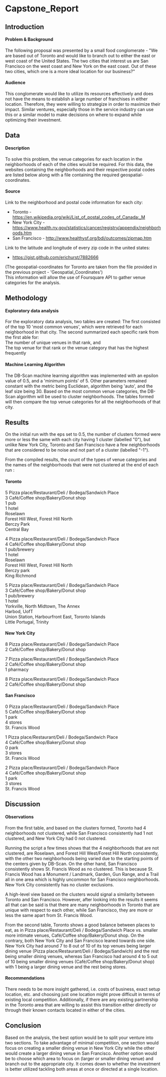 # Capstone_Report

## Introduction
#### Problem & Background 
The following proposal was presented by a small food conglomerate - "We are based out of Toronto and would like to branch out to either the east or west coast of the United States. The two cities that interest us are San Francisco on the west coast and New York on the east coast. Out of these two cities, which one is a more ideal location for our business?" 

#### Audience
This conglomerate would like to utilize its resources effectively and does not have the means to establish a large number of franchises in either location. Therefore, they were willing to strategize in order to maximize their impact. Similar ventures, especially those in the service industry can use this or a similar model to make decisions on where to expand while optimizing their investment. 

## Data
#### Description
To solve this problem, the venue categories for each location in the neighborhoods of each of the cities would be required. For this data, the websites containing the neighborhoods and their respective postal codes are listed below along with a file containing the required geospatial-coordinates.

#### Source
Link to the neighborhood and postal code information for each city: <br>
- Toronto - https://en.wikipedia.org/wiki/List_of_postal_codes_of_Canada:_M <br>
- New York City - https://www.health.ny.gov/statistics/cancer/registry/appendix/neighborhoods.htm <br>
- San  Francisco - http://www.healthysf.org/bdi/outcomes/zipmap.htm <br>

Link to the latitude and longitude of every zip code in the united states: <br>
- https://gist.github.com/erichurst/7882666 <br>

(The geospatial-coordinates for Toronto are taken from the file provided in the previous project - 'Geospatial_Coordinates') <br>
This information will allow the use of Foursquare API to gather venue categories for the analysis.

## Methodology
#### Exploratory data analysis
For the exploratory data analysis, two tables are created:
The first consisted of the top 10 'most common venues', which were retrieved for each neighborhood in that city.
The second summarized each specific rank from the first able for: <br>
The number of unique venues in that rank, and <br>
The top venue for that rank or the venue category that has the highest frequently

#### Machine Learning Algorithm
The DB-Scan machine learning algorithm was implemented with an epsilon value of 0.5, and a 'minimum points' of 5. Other parameters remained constant with the metric being Euclidean, algorithm being 'auto', and the leaf size being 30. Based on the most common venue categories, the DB-Scan algorithm will be used to cluster neighborhoods. The tables formed will then compare the top venue categories for all the neighborhoods of that city.

## Results
On the initial run with the eps set to 0.5, the number of clusters formed were more or less the same with each city having 1 cluster (labelled "0"), but unlike New York City, Toronto and San Francisco have a few neighborhoods that are considered to be noise and not part of a cluster (labelled "-1").

From the compiled results, the count of the types of venue categories and the names of the neighborhoods that were not clustered at the end of each run : <br>
#### Toronto <br>
5 Pizza place/Restaurant/Deli / Bodega/Sandwich Place <br>
3 Café/Coffee shop/Bakery/Donut shop <br>
1 pub <br>
1 hotel <br>
Roselawn <br>
Forest Hill West, Forest Hill North <br>
Berczy Park <br>
Central Bay <br>

4 Pizza place/Restaurant/Deli / Bodega/Sandwich Place <br>
4 Café/Coffee shop/Bakery/Donut shop <br>
1 pub/brewery <br>
1 hotel <br>
Roselawn <br>
Forest Hill West, Forest Hill North <br>
Berczy park <br>
King Richmond <br>

5 Pizza place/Restaurant/Deli / Bodega/Sandwich Place <br>
3 Café/Coffee shop/Bakery/Donut shop <br>
1 pub/brewery <br>
1 hotel <br>
Yorkville, North Midtown, The Annex <br>
Harbod, UofT <br>
Union Station, Harbourfront East, Toronto Islands <br>
Little Portugal, Trinity <br>
	
#### New York City <br>
8 Pizza place/Restaurant/Deli / Bodega/Sandwich Place <br>
2 Café/Coffee shop/Bakery/Donut shop <br>

7 Pizza place/Restaurant/Deli / Bodega/Sandwich Place <br>
2 Café/Coffee shop/Bakery/Donut shop <br>
1 pharmacy <br>

8 Pizza place/Restaurant/Deli / Bodega/Sandwich Place <br>
2 Café/Coffee shop/Bakery/Donut shop <br>
	
#### San Francisco <br>
0 Pizza place/Restaurant/Deli / Bodega/Sandwich Place <br>
5 Café/Coffee shop/Bakery/Donut shop <br>
1 park <br>
4 stores <br>
St. Francis Wood <br>

1 Pizza place/Restaurant/Deli / Bodega/Sandwich Place<br>
4 Café/Coffee shop/Bakery/Donut shop <br> 
0 park <br>
3 stores <br>
St. Francis Wood <br>

2 Pizza place/Restaurant/Deli / Bodega/Sandwich Place <br>
4 Café/Coffee shop/Bakery/Donut shop <br>
1 park <br>
3 stores <br>
St. Francis Wood <br>
	
	
## Discussion
#### Observations
From the first table, and based on the clusters formed, Toronto had 4 neighborhoods not clustered, while San Francisco consistently had 1 not clustered, and New York City had 0 not clustered.

Running the script a few times shows that the 4 neighborhoods that are not clustered, are Roselawn, and Forest Hill West/Forest Hill North consistently, with the other two neighborhoods being varied due to the starting points of the centers given by DB-Scan. On the other hand, San Francisco consistently shows St. Francis Wood as no clustered. This is because St. Francis Wood has a Monument / Landmark, Garden, Gun Range, and a Trail all in one area which is highly uncommon for San Francisco neighborhoods. New York City consistently has no cluster exclusions.

A high-level view based on the clusters would signal a similarity between Toronto and San Francisco. However, after looking into the results it seems all that can be said is that there are many neighborhoods in Toronto that are unique with respect to each other, while San Francisco, they are more or less the same apart from St. Francis Wood.

From the second table, Toronto shows a good balance between places to eat, as in Pizza place/Restaurant/Deli / Bodega/Sandwich Place vs. smaller more intimate venues, Café/Coffee shop/Bakery/Donut shop. On the contrary, both New York City and San Francisco leaned towards one side. New York City had around 7 to 8 out of 10 of its top venues being larger dining venue (Pizza place/Restaurant/Deli / Bodega/Sandwich) and the rest being smaller dining venues, whereas San Francisco had around 4 to 5 out of 10 being smaller dining venues (Café/Coffee shop/Bakery/Donut shop) with 1 being a larger dining venue and the rest being stores.

#### Recommendations 
There needs to be more insight gathered, i.e. costs of business, exact setup location, etc. and choosing just one location might prove difficult in terms of existing local competition. Additionally, if there are any existing partnership in the Toronto area that are willing to assist this transition either directly or through their known contacts located in either of the cities.

## Conclusion
Based on the analysis, the best option would be to split your venture into two sections. To take advantage of minimal competition, one section would focus on creating a smaller dining venue in New York City while the other would create a larger dining venue in San Francisco. Another option would be to choose which area to focus on (larger or smaller dining venue) and branch out to the appropriate city. It comes down to whether the investment is better utilized tackling both areas at once or directed at a single location.
